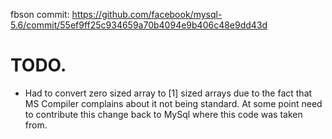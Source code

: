 fbson commit:
https://github.com/facebook/mysql-5.6/commit/55ef9ff25c934659a70b4094e9b406c48e9dd43d

# TODO.
* Had to convert zero sized array to [1] sized arrays due to the fact that MS Compiler complains about it not being standard. At some point need to contribute this change back to MySql where this code was taken from.
